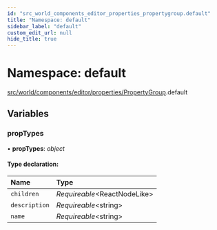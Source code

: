 ```yaml
---
id: "src_world_components_editor_properties_propertygroup.default"
title: "Namespace: default"
sidebar_label: "default"
custom_edit_url: null
hide_title: true
---
```


# Namespace: default

[src/world/components/editor/properties/PropertyGroup](src_world_components_editor_properties_propertygroup.md).default

## Variables

### propTypes

• **propTypes**: *object*

#### Type declaration:

| Name | Type |
| :------ | :------ |
| `children` | *Requireable*<ReactNodeLike\> |
| `description` | *Requireable*<string\> |
| `name` | *Requireable*<string\> |
